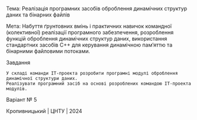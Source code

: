 ﻿Тема: Реалізація програмних засобів оброблення динамічних структур даних та бінарних файлів

Мета: Набуття ґрунтовних вмінь і практичних навичок командної (колективної) реалізації програмного забезпечення, розроблення функцій оброблення динамічних структур даних, використання стандартних засобів С++ для керування динамічною пам’яттю та бінарними файловими потоками.

Завдання

    У складі команди ІТ-проекта розробити програмні модулі оброблення динамічної структури даних.
    Реалізувати програмний засіб на основі розроблених командою ІТ-проекта модулів.

Варіант № 5

Кропивницький | ЦНТУ | 2024